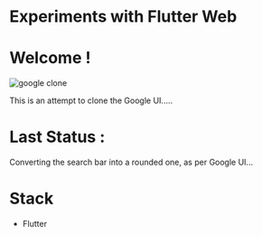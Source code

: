 # Experiments with Flutter Web

# Welcome !
![google clone](https://github.com/AseemWangoo/experiments_with_web/blob/develop/Google_Clone.png)

This is an attempt to clone the Google UI.....

# Last Status : 
Converting the search bar into a rounded one, as per Google UI...

# Stack
- Flutter
